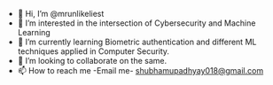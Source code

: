 - 👋 Hi, I’m @mrunlikeliest
- 👀 I’m interested in the intersection of Cybersecurity and Machine Learning
- 🌱 I’m currently learning Biometric authentication and different ML techniques applied in Computer Security.
- 💞️ I’m looking to collaborate on the same.
- 📫 How to reach me -Email me- shubhamupadhyay018@gmail.com

<!---
mrunlikeliest/mrunlikeliest is a ✨ special ✨ repository because its `README.md` (this file) appears on your GitHub profile.
You can click the Preview link to take a look at your changes.
--->
